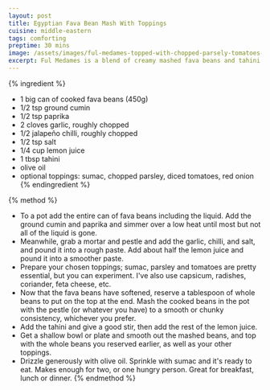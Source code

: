 ```yaml
---
layout: post
title: Egyptian Fava Bean Mash With Toppings
cuisine: middle-eastern
tags: comforting
preptime: 30 mins
image: /assets/images/ful-medames-topped-with-chopped-parsely-tomatoes-radishes-sumac-olive-oil.webp
excerpt: Ful Medames is a blend of creamy mashed fava beans and tahini seasoned with aromatic spices, topped with fresh, bright ingredients.
---
```


{% ingredient %}
- 1 big can of cooked fava beans (450g)
- 1/2 tsp ground cumin
- 1/2 tsp paprika
- 2 cloves garlic, roughly chopped
- 1/2 jalapeño chilli, roughly chopped
- 1/2 tsp salt
- 1/4 cup lemon juice
- 1 tbsp tahini
- olive oil
- optional toppings: sumac, chopped parsley, diced tomatoes, red onion
{% endingredient %}

{% method %}
- To a pot add the entire can of fava beans including the liquid. Add the ground cumin and paprika and simmer over a low heat until most but not all of the liquid is gone.
- Meanwhile, grab a mortar and pestle and add the garlic, chilli, and salt, and pound it into a rough paste. Add about half the lemon juice and pound it into a smoother paste.
- Prepare your chosen toppings; sumac, parsley and tomatoes are pretty essential, but you can experiment. I've also use capsicum, radishes, coriander, feta cheese, etc.
- Now that the fava beans have softened, reserve a tablespoon of whole beans to put on the top at the end. Mash the cooked beans in the pot with the pestle (or whatever you have) to a smooth or chunky consistency, whichever you prefer.
- Add the tahini and give a good stir, then add the rest of the lemon juice.
- Get a shallow bowl or plate and smooth out the mashed beans, and top with the whole beans you reserved earlier, as well as your other toppings.
- Drizzle generously with olive oil. Sprinkle with sumac and it's ready to eat. Makes enough for two, or one hungry person. Great for breakfast, lunch or dinner.
{% endmethod %}